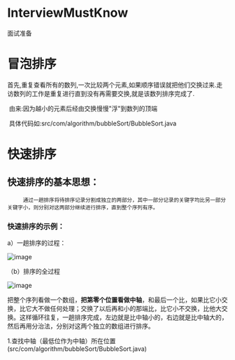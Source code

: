 # InterviewMustKnow
面试准备



# 冒泡排序

​	首先,重复查看所有的数列,一次比较两个元素,如果顺序错误就把他们交换过来.走访数列的工作是重复进行直到没有再需要交换,就是该数列排序完成了.

​	由来:因为越小的元素后经由交换慢慢"浮"到数列的顶端



​	具体代码如:src/com/algorithm/bubbleSort/BubbleSort.java

# **快速排序**

## 快速排序的基本思想：

```
     通过一趟排序将待排序记录分割成独立的两部分，其中一部分记录的关键字均比另一部分关键字小，则分别对这两部分继续进行排序，直到整个序列有序。
```

### 快速排序的示例：

a）一趟排序的过程：

![image](https://github.com/fightingWhite/InterviewMustKnow/blob/master/image/%255CUsers%255Cshizeying%255CAppData%255CRoaming%255CTypora%255Ctypora-user-images%255C1547563256274.png)

（b）排序的全过程

![image](https://github.com/fightingWhite/InterviewMustKnow/blob/master/image/%255CUsers%255Cshizeying%255CAppData%255CRoaming%255CTypora%255Ctypora-user-images%255C1547563422376.png)

把整个序列看做一个数组，**把第零个位置看做中轴**，和最后一个比，如果比它小交换，比它大不做任何处理；交换了以后再和小的那端比，比它小不交换，比他大交换。这样循环往复，一趟排序完成，左边就是比中轴小的，右边就是比中轴大的，然后再用分治法，分别对这两个独立的数组进行排序。

1.查找中轴（最低位作为中轴）所在位置(src/com/algorithm/bubbleSort/BubbleSort.java)